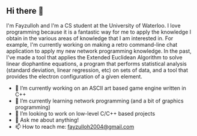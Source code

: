 ## Hi there 👋

I'm Fayzulloh and I'm a CS student at the University of Waterloo. I love programming because it is a fantastic way for me to apply the knowledge I obtain in the various areas of knowledge that I am interested in. For example, I'm currently working on making a retro command-line chat application to apply my new network programming knowledge. In the past, I've made a tool that applies the Extended Euclidean Algorithm to solve linear diophantine equations, a program that performs statistical analysis (standard deviation, linear regression, etc) on sets of data, and a tool that provides the electron configuration of a given element. 

- 🔭 I’m currently working on an ASCII art based game engine written in C++
- 🌱 I’m currently learning network programming (and a bit of graphics programming)
- 👯 I’m looking to work on low-level C/C++ based projects
- 💬 Ask me about anything!
- 📫 How to reach me: fayzulloh2004@gmail.com
